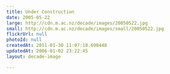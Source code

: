 ```yaml
---
title: Under Construction
date: 2005-05-22
large: http://cdn.m.ac.nz/decade/images/20050522.jpg
small: http://cdn.m.ac.nz/decade/images/small/20050522.jpg
flickrUrl: null
photoId: null
createdAt: 2011-01-30 11:07:18.698448
updatedAt: 2006-01-02 23:22:45
layout: decade-image

---
```



